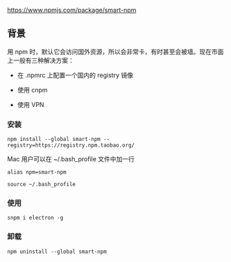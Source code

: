 https://www.npmjs.com/package/smart-npm

## 背景
用 npm 时，默认它会访问国外资源，所以会非常卡，有时甚至会被墙。现在市面上一般有三种解决方案：

- 在 .npmrc 上配置一个国内的 registry 镜像

- 使用 cnpm

- 使用 VPN

### 安装
```
npm install --global smart-npm --registry=https://registry.npm.taobao.org/
```

Mac 用户可以在 ~/.bash_profile 文件中加一行
```
alias npm=smart-npm

source ~/.bash_profile
```

### 使用
```
snpm i electron -g
```

### 卸载
```
npm uninstall --global smart-npm
```
